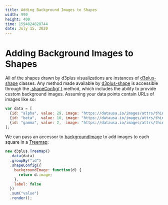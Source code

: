 ```yaml
---
title: Adding Background Images to Shapes
width: 990
height: 400
time: 1594824828744
date: July 15, 2020
---
```


# Adding Background Images to Shapes

All of the shapes drawn by d3plus visualizations are instances of  [d3plus-shape](https://github.com/d3plus/d3plus-shape) classes. Any method made available by [d3plus-shape](https://github.com/d3plus/d3plus-shape) is accessible through the [.shapeConfig( )](http://d3plus.org/docs/#Viz.shapeConfig) method, which includes the ability to provide custom background images. Assuming your data points contain URLs of images like so:

```js
var data = [
  {id: "alpha", value: 29, image: "https://datausa.io/images/attrs/thing_apple.png"},
  {id: "beta",  value: 10, image: "https://datausa.io/images/attrs/thing_fish.png"},
  {id: "gamma", value: 2,  image: "https://datausa.io/images/attrs/thing_tomato.png"}
];
```

We can pass an accessor to [backgroundImage](https://github.com/d3plus/d3plus-shape#Shape.backgroundImage) to add images to each square in a [Treemap](http://d3plus.org/docs/#Treemap):

```js
new d3plus.Treemap()
  .data(data)
  .groupBy("id")
  .shapeConfig({
    backgroundImage: function(d) {
      return d.image;
    },
    label: false
  })
  .sum("value")
  .render();
```
